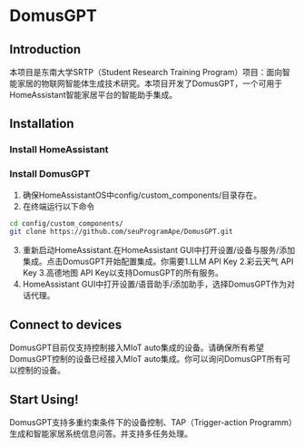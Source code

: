 # DomusGPT
## Introduction
本项目是东南大学SRTP（Student Research Training Program）项目：面向智能家居的物联网智能体生成技术研究。本项目开发了DomusGPT，一个可用于HomeAssistant智能家居平台的智能助手集成。
## Installation
### Install HomeAssistant
### Install DomusGPT
1. 确保HomeAssistantOS中config/custom_components/目录存在。
2. 在终端运行以下命令
```bash
cd config/custom_components/
git clone https://github.com/seuProgramApe/DomusGPT.git
```
3. 重新启动HomeAssistant.在HomeAssistant GUI中打开设置/设备与服务/添加集成。点击DomusGPT开始配置集成。你需要1.LLM API Key 2.彩云天气 API Key 3.高德地图 API Key以支持DomusGPT的所有服务。
4. HomeAssistant GUI中打开设置/语音助手/添加助手，选择DomusGPT作为对话代理。
## Connect to devices
DomusGPT目前仅支持控制接入MIoT auto集成的设备。请确保所有希望DomusGPT控制的设备已经接入MIoT auto集成。你可以询问DomusGPT所有可以控制的设备。
## Start Using!
DomusGPT支持多重约束条件下的设备控制、TAP（Trigger-action Programm）生成和智能家居系统信息问答。并支持多任务处理。